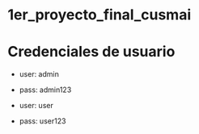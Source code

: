 
# 1er_proyecto_final_cusmai

# Credenciales de usuario

- user: admin
- pass: admin123

- user: user
- pass: user123